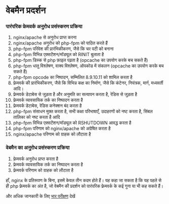 # वेबमैन प्रदर्शन

### पारंपरिक फ्रेमवर्क अनुरोध प्रसंस्करण प्रक्रिया

1. nginx/apache से अनुरोध प्राप्त करना
2. nginx/apache अनुरोध को php-fpm को पाठित करते हैं
3. php-fpm परिवेश की प्रारंभिकीकरण, जैसे कि चर पटी को बनाना
4. php-fpm विभिन्न एक्सटेंशन/मॉड्यूल को RINIT बुलाता है
5. php-fpm डिस्क से php फ़ाइल पढ़ता है (opcache का उपयोग करके बच सकते हैं)
6. php-fpm धातु विश्लेषण, वाक्य विश्लेषण, ऑपकोड में संकलन (opcache का उपयोग करके बच सकते हैं)
7. php-fpm opcode का निष्पादन, सम्मिलित 8.9.10.11 को शामिल करता है
8. फ़्रेमवर्क की प्रारंभिकीकरण, जैसे कि विभिन्न कक्ष का निर्माण, जैसे कि कंटेनर, नियंत्रक, मार्ग, मध्यवर्ती आदि।
9. फ़्रेमवर्क डेटाबेस से जुड़ता है और अनुमति का सत्यापन करता है, रेडिस से जुड़ता है
10. फ़्रेमवर्क व्यावसायिक तर्क का निष्पादन करता है
11. फ़्रेमवर्क डेटाबेस, रेडिस कनेक्शन बंद करता है
12. php-fpm संसाधन मुक्त करता है, सभी कक्षा परिभाषाएँ, उदाहरणों को नष्ट करता है, सिंबल तालिका को नष्ट करता है आदि
13. php-fpm विभिन्न एक्सटेंशन/मॉड्यूल को RSHUTDOWN आवद्ध करता है
14. php-fpm परिणाम को nginx/apache को अग्रेषित करता है
15. nginx/apache परिणाम को ग्राहक को लौटाता है

### वेबमैन का अनुरोध प्रसंस्करण प्रक्रिया
1. फ़्रेमवर्क अनुरोध प्राप्त करता है
2. फ़्रेमवर्क व्यावसायिक तर्क का निष्पादन करता है
3. फ़्रेमवर्क परिणाम को ग्राहक को लौटाता है

हाँ, nginx के प्रतिरूपण के बिना, इसमें केवल तीन कदम होते हैं। यह कहा जा सकता है कि यह पहले से ही php फ़्रेमवर्क का अंत है, जो वेबमैन की प्रदर्शन को पारंपरिक फ़्रेमवर्क के कई गुना या भी कह सकते हैं।

और अधिक जानकारी के लिए [भार परीक्षण](benchmarks.md) देखें
